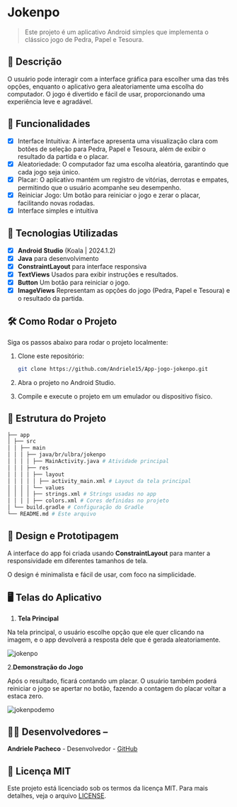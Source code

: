 # **Jokenpo**

> Este projeto é um aplicativo Android simples que implementa o clássico jogo de Pedra, Papel e Tesoura.

## 📱 Descrição

O usuário pode interagir com a interface gráfica para escolher uma das três opções, enquanto o aplicativo gera aleatoriamente uma escolha do computador.
O jogo é divertido e fácil de usar, proporcionando uma experiência leve e agradável.

## 🔧 Funcionalidades

- [x] Interface Intuitiva: A interface apresenta uma visualização clara com botões de seleção para Pedra, Papel e Tesoura, além de exibir o resultado da partida e o placar.
- [x] Aleatoriedade: O computador faz uma escolha aleatória, garantindo que cada jogo seja único.
- [x] Placar: O aplicativo mantém um registro de vitórias, derrotas e empates, permitindo que o usuário acompanhe seu desempenho.
- [x] Reiniciar Jogo: Um botão para reiniciar o jogo e zerar o placar, facilitando novas rodadas.
- [x] Interface simples e intuitiva

## 🚀 Tecnologias Utilizadas

- [x] **Android Studio** (Koala | 2024.1.2)
- [x] **Java** para desenvolvimento
- [x] **ConstraintLayout** para interface responsiva
- [x] **TextViews** Usados para exibir instruções e resultados.
- [x] **Button**  Um botão para reiniciar o jogo.
- [X] **ImageViews** Representam as opções do jogo (Pedra, Papel e Tesoura) e o resultado da partida.

## 🛠️ Como Rodar o Projeto

Siga os passos abaixo para rodar o projeto localmente:

1. Clone este repositório:

    ```bash
    git clone https://github.com/Andriele15/App-jogo-jokenpo.git

    ```

2. Abra o projeto no Android Studio.
3. Compile e execute o projeto em um emulador ou dispositivo físico.

## 📂 Estrutura do Projeto

```bash
├── app
│ ├── src
│ │ ├── main
│ │ │ ├── java/br/ulbra/jokenpo
│ │ │ │ ├── MainActivity.java # Atividade principal 
│ │ │ ├── res
│ │ │ │ ├── layout
│ │ │ │ │ ├── activity_main.xml # Layout da tela principal
│ │ │ │ └── values
│ │ │ │ ├── strings.xml # Strings usadas no app
│ │ │ │ ├── colors.xml # Cores definidas no projeto
│ └── build.gradle # Configuração do Gradle
└── README.md # Este arquivo
```
 
## 🎨 Design e Prototipagem
 
A interface do app foi criada usando **ConstraintLayout** para manter a responsividade em diferentes tamanhos de tela.
 
O design é minimalista e fácil de usar, com foco na simplicidade.
 
 ## 🖥️ Telas do Aplicativo

1. **Tela Principal**
 
Na tela principal, o usuário escolhe opção que ele quer clicando na imagem, e o app devolverá a resposta dele que é gerada aleatoriamente.

![jokenpo](https://github.com/user-attachments/assets/9e5c78d3-205b-47f0-bcf8-c9719f61b2aa)

2.**Demonstração do Jogo**

Após o resultado, ficará contando um placar. O usuário também poderá reiniciar o jogo se apertar no botão, fazendo a contagem do placar voltar a estaca zero.

![jokenpodemo](https://github.com/user-attachments/assets/df4677ff-4a19-4f70-92fd-7e6052a4e4c6)


## 👨‍💻 Desenvolvedores –

**Andriele Pacheco** - Desenvolvedor - [GitHub](https://github.com/Andriele15)
 
 ## 📄 Licença MIT

Este projeto está licenciado sob os termos da licença MIT. 
Para mais
detalhes, veja o arquivo [LICENSE](LICENSE).
